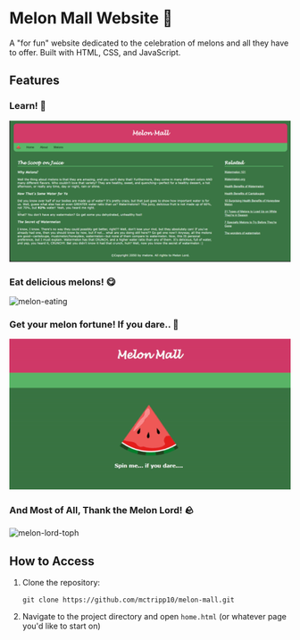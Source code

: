 # Melon Mall Website 🍉

A "for fun" website dedicated to the celebration of melons and all they have to offer. Built
with HTML, CSS, and JavaScript.

## Features

### Learn! 📖
![melon-mall-home](./images/melon-mall-home.png)

### Eat delicious melons! 😋
![melon-eating](./images/melon-eating.gif)

### Get your melon fortune! If you dare.. 🥠
![melon-eating](./images/melon-spinner.gif)

### And Most of All, Thank the Melon Lord! 🪨
![melon-lord-toph](./images/melonlord.gif)

## How to Access

1. Clone the repository:
   ```
   git clone https://github.com/mctripp10/melon-mall.git
   ```

2. Navigate to the project directory and open `home.html` (or whatever page you'd like to start on)
